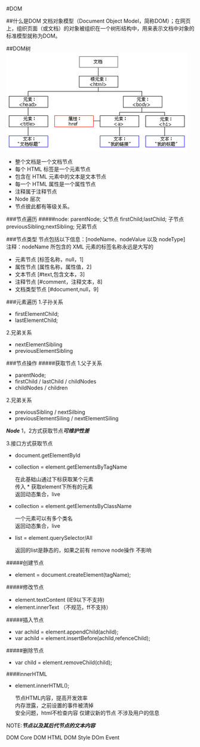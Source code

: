 #DOM

##什么是DOM
 文档对象模型（Document Object Model，简称DOM）；在网页上，组织页面（或文档）的对象被组织在一个树形结构中，用来表示文档中对象的标准模型就称为DOM。
 
 
##DOM树
![dom-tree](dom-tree.jpg)

- 整个文档是一个文档节点 
- 每个 HTML 标签是一个元素节点 
- 包含在 HTML 元素中的文本是文本节点 
- 每一个 HTML 属性是一个属性节点 
- 注释属于注释节点 
- Node 层次 
- 节点彼此都有等级关系。 

###节点遍历
#####node:
parentNode; 父节点
firstChild;lastChild; 子节点
previousSibling;nextSibling; 兄弟节点

###节点类型
节点包括以下信息：[nodeName、nodeValue 以及 nodeType] <br/>
注释：nodeName 所包含的 XML 元素的标签名称永远是大写的 

- 元素节点  [标签名称，null，1]
- 属性节点  [属性名称，属性值，2]
- 文本节点  [#text,包含文本，3]
- 注释节点   [#comment，注释文本，8]
- 文档类型节点 [#document,null，9]




###元素遍历
1.子孙关系

+ firstElementChild;
+ lastElementChild;

2.兄弟关系

+ nextElementSibling
+ previousElementSibling

###节点操作
#####获取节点
1.父子关系

+ parentNode;
+ firstChild / lastChild / childNodes
+ childNodes / children

2.兄弟关系

+ previousSibling / nextSilbing
+ previousElementSiling / nextElementSiling

***Node*** 1，2方式获取节点***可维护性差***

3.接口方式获取节点

- document.getElementById   
- collection = element.getElementsByTagName  

	在此基础山通过下标获取某个元素 <br/>
	传入 * 获取element下所有的元素<br/>
	返回动态集合，live

- collection = element.getElementsByClassName

    一个元素可以有多个类名<br/>
    返回动态集合，live

- list = element.querySelector/All

   返回的list是静态的，如果之前有 remove node操作  不影响
   
   
#####创建节点
- element = document.createElement(tagName);


#####修改节点

- element.textContent   (IE9以下不支持)
- element.innerText    （不规范，ff不支持）

#####插入节点
- var achild = element.appendChild(achild);
- var achild = element.insertBefore(achild,refenceChild);

#####删除节点
- var child = element.removeChild(child);

####innerHTML

- element.innerHTML();

    节点HTML内容，提高开发效率<br/>
    内存泄露，之前设置的事件被清掉<br/>
    安全问题，html不检查内容
    仅建议新的节点  不涉及用户的信息



NOTE:***节点以及其后代节点的文本内容*** 
 

 
 
 DOM Core
 DOM HTML
 DOM Style
 DOm Event